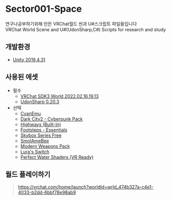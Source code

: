 # Sector001-Space
연구나공부하기위해 만든 VRChat월드 씬과 U#스크립트 파일들입니다  
VRChat World Scene and U#(UdonSharp,C#) Scripts for research and study

## 개발환경
* [Unity 2019.4.31](https://unity3d.com/unity/whats-new/2019.4.31)

## 사용된 에셋
* 필수
  * [VRChat SDK3 World 2022.02.16.19.13](https://vrchat.com/home/download)
  * [UdonSharp 0.20.3](https://github.com/vrchat-community/UdonSharp)
* 선택
  * [CyanEmu](https://github.com/CyanLaser/CyanEmu)
  * [Dark City2 - Cyberpunk Pack](https://assetstore.unity.com/packages/3d/environments/sci-fi/dark-city2-cyberpunk-pack-133817)
  * [Highways (Built-In)](https://assetstore.unity.com/packages/3d/props/exterior/highways-built-in-176164)
  * [Footsteps - Essentials](https://assetstore.unity.com/packages/audio/sound-fx/foley/footsteps-essentials-189879)
  * [Skybox Series Free](https://assetstore.unity.com/packages/2d/textures-materials/sky/skybox-series-free-103633)
  * [SmolAmeBee](https://sketchfab.com/3d-models/smol-ame-bee-add6975128c24b5dabbf475b9fed797b)
  * [Modern Weapons Pack](https://assetstore.unity.com/packages/3d/props/guns/modern-weapons-pack-14233)
  * [Lura's Switch](https://booth.pm/ko/items/1969082)
  * [Perfect Water Shaders (VR Ready)](https://www.patreon.com/posts/32252234)

## 월드 플레이하기
> https://vrchat.com/home/launch?worldId=wrld_474b327a-c4e1-4033-b2dd-6bbf78e98ab9
